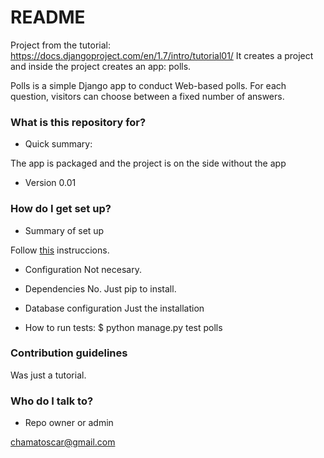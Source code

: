 # README #
Project from the tutorial: https://docs.djangoproject.com/en/1.7/intro/tutorial01/ 
It creates a project and inside the project creates an app: polls.

Polls is a simple Django app to conduct Web-based polls. For each
question, visitors can choose between a fixed number of answers.

### What is this repository for? ###

* Quick summary:

The app is packaged and the project is on the side without the app

* Version 0.01

### How do I get set up? ###

* Summary of set up

Follow [this](/django-polls/README.rst) instruccions.

* Configuration
Not necesary.

* Dependencies
No. Just pip to install.

* Database configuration
Just the installation

* How to run tests: $ python manage.py test polls

### Contribution guidelines ###
Was just a tutorial.


### Who do I talk to? ###

* Repo owner or admin

chamatoscar@gmail.com